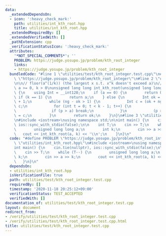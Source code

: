 ```yaml
---
data:
  _extendedDependsOn:
  - icon: ':heavy_check_mark:'
    path: utilities/int_kth_root.hpp
    title: utilities/int_kth_root.hpp
  _extendedRequiredBy: []
  _extendedVerifiedWith: []
  _pathExtension: cpp
  _verificationStatusIcon: ':heavy_check_mark:'
  attributes:
    '*NOT_SPECIAL_COMMENTS*': ''
    PROBLEM: https://judge.yosupo.jp/problem/kth_root_integer
    links:
    - https://judge.yosupo.jp/problem/kth_root_integer
  bundledCode: "#line 1 \"utilities/test/kth_root_integer.test.cpp\"\n#define PROBLEM\
    \ \"https://judge.yosupo.jp/problem/kth_root_integer\"\n#line 2 \"utilities/int_kth_root.hpp\"\
    \n\n// floor(a^(1/k)) (the largest x s.t. x^k doesn't exceed a)\n// Constraints:\
    \ a >= 0, k > 0\nunsigned long long int_kth_root(unsigned long long a, int k)\
    \ {\n    using Int = __int128;\n    if (a == 0) {\n        return 0;\n    } else\
    \ if (k == 1) {\n        return a;\n    } else {\n        Int ok = 1, ng = Int(a)\
    \ + 1;\n        while (ng - ok > 1) {\n            Int c = (ok + ng) / 2, p =\
    \ c;\n            for (int t = 0; t < k - 1; t++) {\n                p *= c;\n\
    \                if (p > a) break;\n            }\n            (p > a ? ng : ok)\
    \ = c;\n        }\n        return ok;\n    }\n}\n#line 3 \"utilities/test/kth_root_integer.test.cpp\"\
    \n#include <iostream>\nusing namespace std;\n\nint main() {\n    cin.tie(nullptr),\
    \ ios::sync_with_stdio(false);\n\n    int T;\n    cin >> T;\n    while (T--) {\n\
    \        unsigned long long a;\n        int k;\n        cin >> a >> k;\n     \
    \   cout << int_kth_root(a, k) << '\\n';\n    }\n}\n"
  code: "#define PROBLEM \"https://judge.yosupo.jp/problem/kth_root_integer\"\n#include\
    \ \"utilities/int_kth_root.hpp\"\n#include <iostream>\nusing namespace std;\n\n\
    int main() {\n    cin.tie(nullptr), ios::sync_with_stdio(false);\n\n    int T;\n\
    \    cin >> T;\n    while (T--) {\n        unsigned long long a;\n        int\
    \ k;\n        cin >> a >> k;\n        cout << int_kth_root(a, k) << '\\n';\n \
    \   }\n}\n"
  dependsOn:
  - utilities/int_kth_root.hpp
  isVerificationFile: true
  path: utilities/test/kth_root_integer.test.cpp
  requiredBy: []
  timestamp: '2020-11-18 20:25:12+09:00'
  verificationStatus: TEST_ACCEPTED
  verifiedWith: []
documentation_of: utilities/test/kth_root_integer.test.cpp
layout: document
redirect_from:
- /verify/utilities/test/kth_root_integer.test.cpp
- /verify/utilities/test/kth_root_integer.test.cpp.html
title: utilities/test/kth_root_integer.test.cpp
---
```

